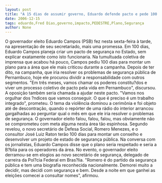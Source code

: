 ```yaml
---
layout: post
title: "A 15 dias de assumir governo, Eduardo defende pacto e pede 100 dias para apresentar plano para segurança"
date: 2006-12-15
tags: eduardo,Fred Dias,governo,impacto,PEDESTRE,Plano,Segurança
author: None
---
```

O governador eleito Eduardo Campos (PSB) fez nesta sexta-feira à tarde, na apresentação de seu secretariado, mais uma promessa. Em 100 dias, Eduardo Campos planeja criar um pacto de segurança no Estado, sem explicar exatamente como isto funcionaria. Na tumultuada coletiva de imprensa que acabou há pouco, Campos pediu 100 dias para montar um plano para a área que ele mais criticou durante a campanha.
Depois de ter dito, na campanha, que iria resolver os problemas de segurança pública de Pernambuco, hoje ele procurou dividir a responsabilidade com outros segmentos. \"Em três meses, vamos chamar os poderes constitu?dos e viver um processo coletivo de pacto pela vida em Pernambuco\", discursou. A oposição também seria chamada a ajudar neste pacto. \"Vamos nos orgulhar dos ?ndices que vamos conseguir. O que é preciso é um trabalho integrado\", prometeu.
O tema da violência dominou a cerimônia e foi objeto até de descontração, quando o repórter de uma rádio do interior arrancou gargalhadas ao perguntar qual o mês em que ele iria resolver o problemas de segurança. O governador eleito falou, falou, falou, mas obviamente não se comprometeu com meta alguma nesta área tão espinhosa.
Segundo revelou, o novo secretário de Defesa Social, Romero Menezes, e o consultor José Luiz Raton terão 100 dias para montar um conselho e desenvolver um projeto de estado de segurança pública.
Na conversa com os jornalistas, Eduardo Campos disse que o plano seria respeitado e seria a B?blia para os operadores da área.
No evento, o governador eleito derramou-se em elogios ao novo secretário de segurança, delegado de carreira da Pol?cia Federal em Bras?lia. \"Romero é do partido da segurança pública e tem uma biografia reconhecida nacionalmente. Demorei muito a decidir, mas decidi com segurança e bem. Desde a noite em que ganhei as eleições comecei a consultar nomes\", afirmou. 